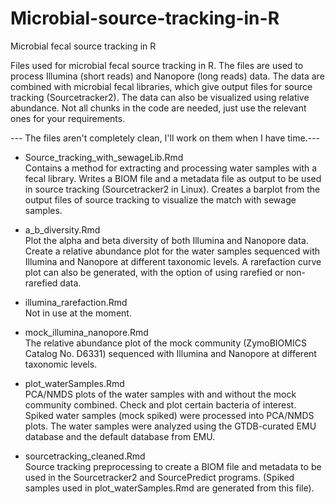 # Microbial-source-tracking-in-R  
Microbial fecal source tracking in R

Files used for microbial fecal source tracking in R. The files are used to process Illumina (short reads) and Nanopore (long reads) data. The data are combined with microbial fecal libraries, which give output files for source tracking (Sourcetracker2). The data can also be visualized using relative abundance. Not all chunks in the code are needed, just use the relevant ones for your requirements.

--- The files aren't completely clean, I'll work on them when I have time.---

* Source_tracking_with_sewageLib.Rmd  
Contains a method for extracting and processing water samples with a fecal library. Writes a BIOM file and a metadata file as output to be used in source tracking (Sourcetracker2 in Linux).
Creates a barplot from the output files of source tracking to visualize the match with sewage samples.


* a_b_diversity.Rmd  
Plot the alpha and beta diversity of both Illumina and Nanopore data. Create a relative abundance plot for the water samples sequenced with Illumina and Nanopore at different taxonomic levels. A rarefaction curve plot can also be generated, with the option of using rarefied or non-rarefied data. 


* illumina_rarefaction.Rmd  
Not in use at the moment.

* mock_illumina_nanopore.Rmd  
The relative abundance plot of the mock community (ZymoBIOMICS Catalog No. D6331) sequenced with Illumina and Nanopore at different
taxonomic levels.

* plot_waterSamples.Rmd  
PCA/NMDS plots of the water samples with and without the mock community combined. Check and plot certain bacteria of interest.
Spiked water samples (mock spiked) were processed into PCA/NMDS plots.
The water samples were analyzed using the GTDB-curated EMU database and the default database from EMU.

* sourcetracking_cleaned.Rmd  
Source tracking preprocessing to create a BIOM file and metadata to be used in the Sourcetracker2 and SourcePredict programs.
(Spiked samples used in plot_waterSamples.Rmd are generated from this file).
